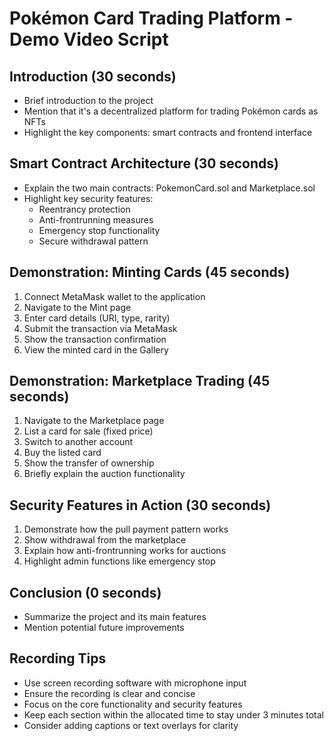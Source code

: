 # Pokémon Card Trading Platform - Demo Video Script

## Introduction (30 seconds)
- Brief introduction to the project
- Mention that it's a decentralized platform for trading Pokémon cards as NFTs
- Highlight the key components: smart contracts and frontend interface

## Smart Contract Architecture (30 seconds)
- Explain the two main contracts: PokemonCard.sol and Marketplace.sol
- Highlight key security features:
  - Reentrancy protection
  - Anti-frontrunning measures
  - Emergency stop functionality
  - Secure withdrawal pattern

## Demonstration: Minting Cards (45 seconds)
1. Connect MetaMask wallet to the application
2. Navigate to the Mint page
3. Enter card details (URI, type, rarity)
4. Submit the transaction via MetaMask
5. Show the transaction confirmation
6. View the minted card in the Gallery

## Demonstration: Marketplace Trading (45 seconds)
1. Navigate to the Marketplace page
2. List a card for sale (fixed price)
3. Switch to another account
4. Buy the listed card
5. Show the transfer of ownership
6. Briefly explain the auction functionality

## Security Features in Action (30 seconds)
1. Demonstrate how the pull payment pattern works
2. Show withdrawal from the marketplace
3. Explain how anti-frontrunning works for auctions
4. Highlight admin functions like emergency stop

## Conclusion (0 seconds)
- Summarize the project and its main features
- Mention potential future improvements

## Recording Tips
- Use screen recording software with microphone input
- Ensure the recording is clear and concise
- Focus on the core functionality and security features
- Keep each section within the allocated time to stay under 3 minutes total
- Consider adding captions or text overlays for clarity
